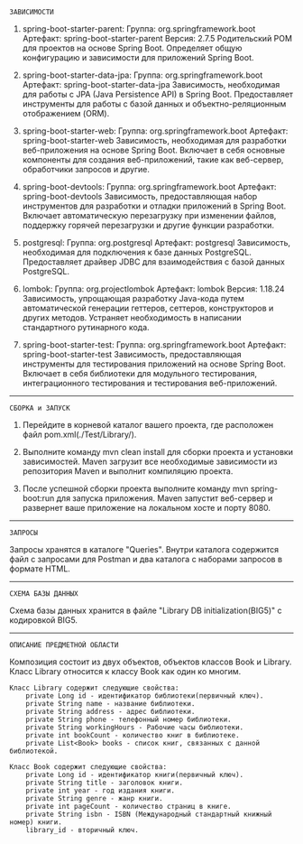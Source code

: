 	ЗАВИСИМОСТИ

1. spring-boot-starter-parent:
	Группа: org.springframework.boot
	Артефакт: spring-boot-starter-parent
	Версия: 2.7.5
	Родительский POM для проектов на основе Spring Boot. 
	Определяет общую конфигурацию и зависимости для приложений Spring Boot.
	
2. spring-boot-starter-data-jpa:
	Группа: org.springframework.boot
	Артефакт: spring-boot-starter-data-jpa
	Зависимость, необходимая для работы с JPA (Java Persistence API) в Spring Boot. 
	Предоставляет инструменты для работы с базой данных и объектно-реляционным отображением (ORM).
	
3. spring-boot-starter-web:
	Группа: org.springframework.boot
	Артефакт: spring-boot-starter-web
	Зависимость, необходимая для разработки веб-приложения на основе Spring Boot. 
	Включает в себя основные компоненты для создания веб-приложений, такие как веб-сервер, обработчики запросов и другие.
	
4. spring-boot-devtools:
	Группа: org.springframework.boot
	Артефакт: spring-boot-devtools
	Зависимость, предоставляющая набор инструментов для разработки и отладки приложений в Spring Boot. 
	Включает автоматическую перезагрузку при изменении файлов, поддержку горячей перезагрузки и другие функции разработки.
	
5. postgresql:
	Группа: org.postgresql
	Артефакт: postgresql
	Зависимость, необходимая для подключения к базе данных PostgreSQL. 
	Предоставляет драйвер JDBC для взаимодействия с базой данных PostgreSQL.
	
6. lombok:
	Группа: org.projectlombok
	Артефакт: lombok
	Версия: 1.18.24
	Зависимость, упрощающая разработку Java-кода путем автоматической генерации геттеров, сеттеров, 
	конструкторов и других методов. Устраняет необходимость в написании стандартного рутинарного кода.
	
7. spring-boot-starter-test:
	Группа: org.springframework.boot
	Артефакт: spring-boot-starter-test
	Зависимость, предоставляющая инструменты для тестирования приложений на основе Spring Boot. 
	Включает в себя библиотеки для модульного тестирования, интеграционного тестирования и тестирования веб-приложений.
	
---------------------------------------------------------------------------------------------------------------------------	
	СБОРКА и ЗАПУСК
	
1. Перейдите в корневой каталог вашего проекта, где расположен файл pom.xml(./Test/Library/).

2. Выполните команду mvn clean install для сборки проекта и установки зависимостей. 
	Maven загрузит все необходимые зависимости из репозитория Maven и выполнит компиляцию проекта.
	
3. После успешной сборки проекта выполните команду mvn spring-boot:run для запуска приложения. 
	Maven запустит веб-сервер и развернет ваше приложение на локальном хосте и порту 8080.
	

 
---------------------------------------------------------------------------------------------------------------------------
	ЗАПРОСЫ
	
   Запросы хранятся в каталоге "Queries". Внутри каталога содержится файл с запросами для Postman
    и два каталога с наборами запросов в формате HTML.
    

    
---------------------------------------------------------------------------------------------------------------------------
    СХЕМА БАЗЫ ДАННЫХ
    
   Схема базы данных хранится в файле "Library DB initialization(BIG5)" с кодировкой BIG5.
   

   
---------------------------------------------------------------------------------------------------------------------------
	ОПИСАНИЕ ПРЕДМЕТНОЙ ОБЛАСТИ
   
   Композиция состоит из двух объектов, объектов классов Book и Library.
   	Класс Library относится к классу Book как один ко многим.
   	
   	Класс Library содержит следующие свойства:
   		private Long id - идентификатор библиотеки(первичный ключ).
   		private String name - название библиотеки.
   		private String address - адрес библиотеки.
   		private String phone - телефонный номер библиотеки.
   		private String workingHours - Рабочие часы библиотеки.
   		private int bookCount - количество книг в библиотеке.
   		private List<Book> books - список книг, связанных с данной библиотекой.
	
	Класс Book содержит следующие свойства:
		private Long id - идентификатор книги(первичный ключ).
		private String title - заголовок книги.
		private int year - год издания книги.
		private String genre - жанр книги.
		private int pageCount - количество страниц в книге.
		private String isbn - ISBN (Международный стандартный книжный номер) книги.
		library_id - вторичный ключ.
